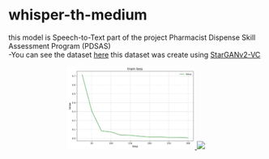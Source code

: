 # whisper-th-medium
this model is Speech-to-Text part of the project Pharmacist Dispense Skill Assessment Program (PDSAS)<br/>
    -You can see the dataset [here](https://huggingface.co/datasets/ohkoonza/Whisper_pharmacy) this dataset was create using [StarGANv2-VC](https://github.com/yl4579/StarGANv2-VC)<br/>

<div align="center">
    <a href="./">
        <img src="./src/train loss.png" width="50%"/>
    </a>
    <a href="./">
        <img src="./src/eval loss.png width="50%"/>
    </a>
</div>
